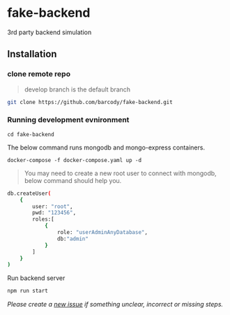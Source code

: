 # fake-backend

3rd party backend simulation

## Installation

### clone remote repo

> develop branch is the default branch

```bash
git clone https://github.com/barcody/fake-backend.git
```

### Running development evnironment

```shell
cd fake-backend
```

The below command runs mongodb and mongo-express containers.

```shell
docker-compose -f docker-compose.yaml up -d
```

> You may need to create a new root user to connect with mongodb, below command should help you.

```bash
db.createUser(
    {
        user: "root",
        pwd: "123456",
        roles:[
            {
                role: "userAdminAnyDatabase",
                db:"admin"
            }
        ]
    }
)
```
Run backend server
```bash
npm run start
```

_Please create a [new issue](https://github.com/barcody/fake-backend/issues) if something unclear, incorrect or missing steps._
